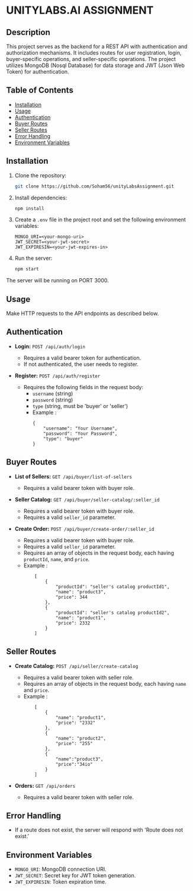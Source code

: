 # UNITYLABS.AI ASSIGNMENT

## Description

This project serves as the backend for a REST API with authentication and authorization mechanisms. It includes routes for user registration, login, buyer-specific operations, and seller-specific operations. The project utilizes MongoDB (Nosql Database) for data storage and JWT (Json Web Token) for authentication.

## Table of Contents

- [Installation](#installation)
- [Usage](#usage)
- [Authentication](#authentication)
- [Buyer Routes](#buyer-routes)
- [Seller Routes](#seller-routes)
- [Error Handling](#error-handling)
- [Environment Variables](#environment-variables)

## Installation

1. Clone the repository:

   ```bash
   git clone https://github.com/Soham56/unityLabsAssignment.git
   ```

2. Install dependencies:

   ```bash
   npm install
   ```

3. Create a `.env` file in the project root and set the following environment variables:

   ```
   MONGO_URI=<your-mongo-uri>
   JWT_SECRET=<your-jwt-secret>
   JWT_EXPIRESIN=<your-jwt-expires-in>
   ```

4. Run the server:

   ```bash
   npm start
   ```

The server will be running on PORT 3000.

## Usage

Make HTTP requests to the API endpoints as described below.

## Authentication

- **Login:** `POST /api/auth/login`
  - Requires a valid bearer token for authentication.
  - If not authenticated, the user needs to register.

- **Register:** `POST /api/auth/register`
  - Requires the following fields in the request body:
    - `username` (string)
    - `password` (string)
    - `type` (string, must be 'buyer' or 'seller')
    - Example : 
        ```
        {
            "username": "Your Username",
            "password": "Your Password",
            "type": "buyer"
        }
        ```

## Buyer Routes

- **List of Sellers:** `GET /api/buyer/list-of-sellers`
  - Requires a valid bearer token with buyer role.

- **Seller Catalog:** `GET /api/buyer/seller-catalog/:seller_id`
  - Requires a valid bearer token with buyer role.
  - Requires a valid `seller_id` parameter.

- **Create Order:** `POST /api/buyer/create-order/:seller_id`
  - Requires a valid bearer token with buyer role.
  - Requires a valid `seller_id` parameter.
  - Requires an array of objects in the request body, each having `productId`, `name`, and `price`.
  - Example : 
    ```
        [
            {
                "productId": "seller's catalog productId1",
                "name": "product3",
                "price": 344
            },
            {
                "productId": "seller's catalog productId2",
                "name": "product1",
                "price": 2332
            }
        ]
    ```

## Seller Routes

- **Create Catalog:** `POST /api/seller/create-catalog`
  - Requires a valid bearer token with seller role.
  - Requires an array of objects in the request body, each having `name` and `price`.
  - Example : 
    ```
        [
            {
                "name": "product1",
                "price": "2332"
            },
            {
                "name": "product2",
                "price": "255"
            },
            {
                "name":"product3",
                "price":"34io"
            }
        ]
    ```

- **Orders:** `GET /api/orders`
  - Requires a valid bearer token with seller role.

## Error Handling

- If a route does not exist, the server will respond with 'Route does not exist.'

## Environment Variables

- `MONGO_URI`: MongoDB connection URI.
- `JWT_SECRET`: Secret key for JWT token generation.
- `JWT_EXPIRESIN`: Token expiration time.
